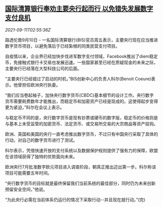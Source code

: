 <!--1631329263000-->
[国际清算银行奉劝主要央行起而行 以免错失发展数字支付良机](https://cn.reuters.com/article/bis-cen-digital-currencies-0911-idCNKBS2G701S)
------

<div><i>2021-09-11T02:55:36Z</i></div><p>路透伦敦9月10日 - 一名国际清算银行(BIS)官员周五表示，主要央行现在应当推进数字货币项目，以避免落后于已经紮根的同类民营支付项目。</p><p>自疫情以来，企业界已经加快步伐进军数字支付领域，Facebook推出了diem稳定币，免接触式银行卡交易也发展迅速。一些国家甚至已经在质疑现金的未来之际，主要央行已经落在大型科技公司的后面。</p><p>“主要央行已经错过了启动的时机，”BIS创新中心的负责人科尔(Benoit Coeure)表示。他曾担任欧洲央行执委。</p><p>“我们应当卷起袖子，加快央行数字货币(CBDC)基本细节的设计工作。央行数字货币需要耗费数年才能推出，而稳定币和加密资产已经是现成的。这使得起步变得更为紧迫，”科尔在会议上表示。</p><p>与稳定币不同的是，央行数字货币是现有钞票或硬币的数字版，稳定币的价格则是与基本上未受监管的加密货币、法定货币、或交易所交易的大宗商品等资产挂钩。</p><p>欧洲、英国和美国的央行一直考虑推出数字货币，不过只有中国央行采取了具体的行动，对自己的数字货币进行了测试。</p><p>科尔表示，凭借快速开放的支付系统以及数据保护规则提供了强有力的保障，欧盟在该领域获得了独特的优势面向未来。</p><p>欧洲央行7月批准数字欧元项目进入调查阶段，朝真正推出迈出第一步。科尔称该项目可能需要五年时间。</p><p>“央行数字货币的目标就是最终保留我们当前系统的最佳部分，同时仍为未来创新预留安全空间，”他说。</p><p>“为此央行必需在当前体系仍运行的情况下采取行动--并且现在就行动。”(完)</p>
